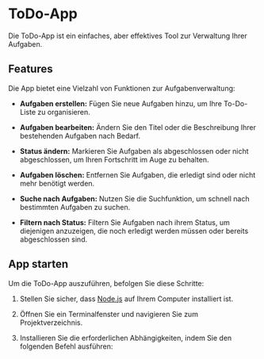 # ToDo-App

Die ToDo-App ist ein einfaches, aber effektives Tool zur Verwaltung Ihrer Aufgaben.

## Features

Die App bietet eine Vielzahl von Funktionen zur Aufgabenverwaltung:

- **Aufgaben erstellen:** Fügen Sie neue Aufgaben hinzu, um Ihre To-Do-Liste zu organisieren.

- **Aufgaben bearbeiten:** Ändern Sie den Titel oder die Beschreibung Ihrer bestehenden Aufgaben nach Bedarf.

- **Status ändern:** Markieren Sie Aufgaben als abgeschlossen oder nicht abgeschlossen, um Ihren Fortschritt im Auge zu behalten.

- **Aufgaben löschen:** Entfernen Sie Aufgaben, die erledigt sind oder nicht mehr benötigt werden.

- **Suche nach Aufgaben:** Nutzen Sie die Suchfunktion, um schnell nach bestimmten Aufgaben zu suchen.

- **Filtern nach Status:** Filtern Sie Aufgaben nach ihrem Status, um diejenigen anzuzeigen, die noch erledigt werden müssen oder bereits abgeschlossen sind.

## App starten

Um die ToDo-App auszuführen, befolgen Sie diese Schritte:

1. Stellen Sie sicher, dass [Node.js](https://nodejs.org/) auf Ihrem Computer installiert ist.

2. Öffnen Sie ein Terminalfenster und navigieren Sie zum Projektverzeichnis.

3. Installieren Sie die erforderlichen Abhängigkeiten, indem Sie den folgenden Befehl ausführen:

